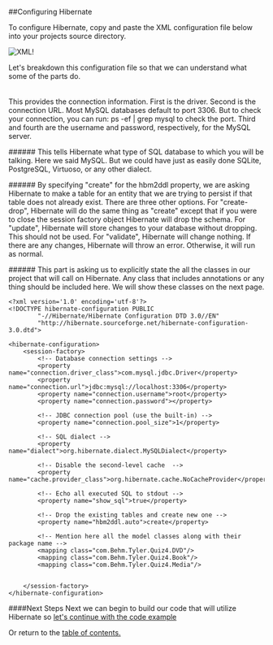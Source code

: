 ##Configuring Hibernate

To configure Hibernate, copy and paste the XML configuration file below into your
projects source directory.

![XML!](https://github.com/trekbaum/present/blob/master/orm/resourses/cfg.png "XML")

Let's breakdown this configuration file so that we can understand what some of the parts do.

###### <!-- Database connection settings -->
This provides the connection information. First is the driver. Second is the connection
URL. Most MySQL databases default to port 3306. But to check your connection, you can run: ps -ef | grep mysql to check the port. 
Third and fourth are the username and password, respectively, for the MySQL server.

######<!-- SQL dialect -->
This tells Hibernate what type of SQL database to which you will be talking. Here we
said MySQL. But we could have just as easily done SQLite, PostgreSQL, Virtuoso, or 
any other dialect.

######<!-- Drop the existing tables and create new one -->
By specifying "create" for the hbm2ddl property, we are asking Hibernate to make a table for an entity
that we are trying to persist if that table does not already exist. There are three
other options. For "create-drop", Hibernate will do the same thing as "create" except that
if you were to close the session factory object Hibernate will drop the schema. For "update",
Hibernate will store changes to your database without dropping. This should not be used.
For "validate", Hibernate will change nothing. If there are any changes, Hibernate will
throw an error. Otherwise, it will run as normal.

######<!-- Mention here all the model classes along with their package name -->
This part is asking us to explicitly state the all the classes in our project that
will call on Hibernate. Any class that includes annotations or any thing should be
included here. We will show these classes on the next page.

```
<?xml version='1.0' encoding='utf-8'?>
<!DOCTYPE hibernate-configuration PUBLIC
        "-//Hibernate/Hibernate Configuration DTD 3.0//EN"
        "http://hibernate.sourceforge.net/hibernate-configuration-3.0.dtd">
 
<hibernate-configuration>
    <session-factory>
        <!-- Database connection settings -->
        <property name="connection.driver_class">com.mysql.jdbc.Driver</property>
        <property name="connection.url">jdbc:mysql://localhost:3306</property>
        <property name="connection.username">root</property>
        <property name="connection.password"></property>      
        
        <!-- JDBC connection pool (use the built-in) -->
        <property name="connection.pool_size">1</property>
        
        <!-- SQL dialect -->
        <property name="dialect">org.hibernate.dialect.MySQLDialect</property>

        <!-- Disable the second-level cache  -->
        <property name="cache.provider_class">org.hibernate.cache.NoCacheProvider</property>
        
        <!-- Echo all executed SQL to stdout -->
        <property name="show_sql">true</property>

        <!-- Drop the existing tables and create new one -->
        <property name="hbm2ddl.auto">create</property>
 
        <!-- Mention here all the model classes along with their package name -->
 		<mapping class="com.Behm.Tyler.Quiz4.DVD"/>
 		<mapping class="com.Behm.Tyler.Quiz4.Book"/>
 		<mapping class="com.Behm.Tyler.Quiz4.Media"/>
 		
 		 
    </session-factory>
</hibernate-configuration>
```

####Next Steps
Next we can begin to build our code that will utilize Hibernate so [let's continue with the code example](https://github.com/trekbaum/present/blob/master/orm/code.md)

Or return to the [table of contents.](https://github.com/trekbaum/present/blob/master/orm/README.md)
